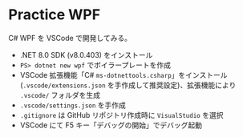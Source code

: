 # Practice WPF

C# WPF を VSCode で開発してみる。

- .NET 8.0 SDK (v8.0.403) をインストール
- `PS> dotnet new wpf` でボイラープレートを作成
- VSCode 拡張機能「C# `ms-dotnettools.csharp`」をインストール (`.vscode/extensions.json` を手作成して推奨設定)、拡張機能により `.vscode/` フォルダを生成
- `.vscode/settings.json` を手作成
- `.gitignore` は GitHub リポジトリ作成時に `VisualStudio` を選択
- VSCode にて F5 キー「デバッグの開始」でデバッグ起動
